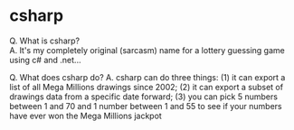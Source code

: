 # csharp

Q. What is csharp?  
A. It's my completely original (sarcasm) name for a lottery guessing game using c# and .net...

Q. What does csharp do?
A. csharp can do three things: (1) it can export a list of all Mega Millions drawings since 2002; (2) it can export a subset of drawings data from a specific date forward; (3) you can pick 5 numbers between 1 and 70 and 1 number between 1 and 55 to see if your numbers have ever won the Mega Millions jackpot
    
    
